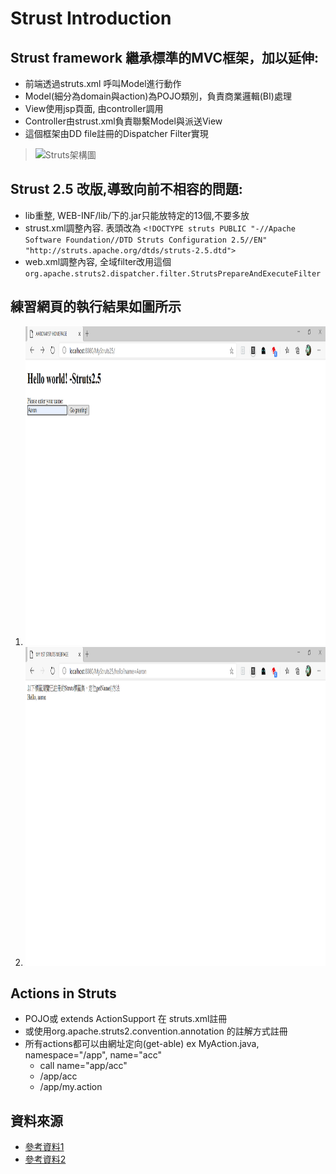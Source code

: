 # Strust Introduction
## Strust framework 繼承標準的MVC框架，加以延伸:
* 前端透過struts.xml 呼叫Model進行動作
* Model(細分為domain與action)為POJO類別，負責商業邏輯(BI)處理
* View使用jsp頁面, 由controller調用
* Controller由strust.xml負責聯繫Model與派送View
* 這個框架由DD file註冊的Dispatcher Filter實現
>![Struts架構圖](http://tw.gitbook.net/uploadfile/image/201212/20121227141234_53312.gif "Struts Framework")

## Strust 2.5 改版,導致向前不相容的問題:
* lib重整, WEB-INF/lib/下的.jar只能放特定的13個,不要多放
* strust.xml調整內容. 表頭改為
  `<!DOCTYPE struts PUBLIC
	"-//Apache Software Foundation//DTD Struts Configuration 2.5//EN"
	"http://struts.apache.org/dtds/struts-2.5.dtd">`
* web.xml調整內容, 全域filter改用這個
  `org.apache.struts2.dispatcher.filter.StrutsPrepareAndExecuteFilter`

## 練習網頁的執行結果如圖所示
1. <img src="strust25-1.png" height="510" alt="Step1">
1. <img src="struts25-2.png" height="510" alt="Step2">

## Actions in Struts
* POJO或 extends ActionSupport 在 struts.xml註冊
* 或使用org.apache.struts2.convention.annotation 的註解方式註冊
* 所有actions都可以由網址定向(get-able) ex MyAction.java, namespace="/app", name="acc"
	* call name="app/acc"
	* /app/acc
	* /app/my.action

## 資料來源
* [參考資料1](http://tw.gitbook.net/struts_2/struts2_quick_guide.html)
* [參考資料2](https://www.cnblogs.com/rainbow70626/p/10395133.html)
